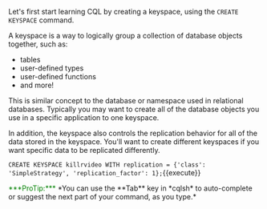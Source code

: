 Let's first start learning CQL by creating a keyspace, using the `CREATE KEYSPACE` command.

A keyspace is a way to logically group a collection of database objects together, such as:
 * tables
 * user-defined types
 * user-defined functions
 * and more!

This is similar concept to the database or namespace used in relational databases. Typically you may want to create all of the database objects you use in a specific application to one keyspace.

In addition, the keyspace also controls the replication behavior for all of the data stored in the keyspace. You'll want to create different keyspaces if you want specific data to be replicated differently.

`CREATE KEYSPACE killrvideo WITH replication = {'class': 'SimpleStrategy', 'replication_factor': 1};`{{execute}}

<p><span  style="color:green">***ProTip:***</span> *You can use the **Tab** key in *cqlsh* to auto-complete or suggest the next part of your command, as you type.*</p>

